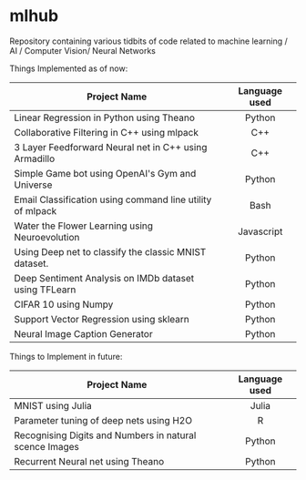 # mlhub
Repository containing various tidbits of code related to machine learning / AI / Computer Vision/ Neural Networks

Things Implemented as of now:



| Project Name        | Language used|
 ------------- |:-------------:| 
| Linear Regression in Python using Theano     | Python | 
| Collaborative Filtering in C++ using mlpack      | C++      |  
| 3 Layer Feedforward Neural net in C++ using Armadillo | C++      |
| Simple Game bot using OpenAI's Gym and Universe | Python      |    
| Email Classification using command line utility of mlpack | Bash     |    
| Water the Flower Learning using Neuroevolution | Javascript     |    
| Using Deep net to classify the classic MNIST dataset. | Python      |    
| Deep Sentiment Analysis on IMDb dataset using TFLearn | Python      |
| CIFAR 10 using Numpy | Python      |
| Support Vector Regression using sklearn | Python      |  
|Neural Image Caption Generator     | Python |

    

Things to Implement in future:

| Project Name        | Language used|
 ------------- |:-------------:| 
|MNIST using Julia     | Julia | 
|Parameter tuning of deep nets using H2O      | R |  
|Recognising Digits and Numbers in natural scence Images     | Python |
|Recurrent Neural net using Theano     | Python |  


